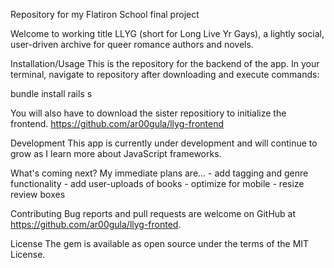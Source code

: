 Repository for my Flatiron School final project

Welcome to working title LLYG (short for Long Live Yr Gays), a lightly social,  user-driven archive for queer romance authors and novels.

Installation/Usage
This is the repository for the backend of the app. In your terminal, navigate to repository after downloading and execute commands: 

bundle install
rails s

You will also have to download the sister repositiory to initialize the frontend.
https://github.com/ar00gula/llyg-frontend

Development
This app is currently under development and will continue to grow as I learn more about JavaScript frameworks.

What's coming next? My immediate plans are... - add tagging and genre functionality - add user-uploads of books - optimize for mobile - resize review boxes

Contributing
Bug reports and pull requests are welcome on GitHub at https://github.com/ar00gula/llyg-fronted.

License
The gem is available as open source under the terms of the MIT License.